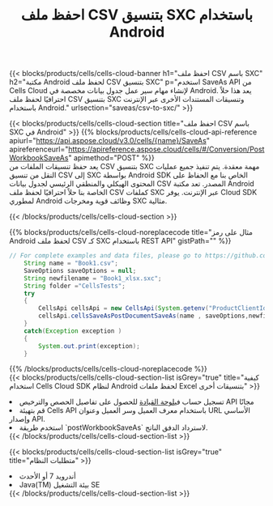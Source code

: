 ﻿---
title:  احفظ ملف CSV بتنسيق SXC باستخدام Android
description:  استخدام Aspose.Cells Cloud SDK لنظام Android لحفظ ملف بتنسيق CSV كملف بتنسيق SXC.
kwords: Excel, Save CSV as SXC, REST, Android
howto: How to save CSV as SXC using Aspose.Cells Cloud Android library.
---
{{< blocks/products/cells/cells-cloud-banner h1="احفظ ملف CSV باسم SXC" h2="مكتبة Android لحفظ ملف CSV بتنسيق SXC" p="استخدم SaveAs API من Cells Cloud لإنشاء مهام سير عمل جدول بيانات مخصصة في Android. يعد هذا حلاً احترافيًا لحفظ ملف CSV بتنسيق SXC وتنسيقات المستندات الأخرى عبر الإنترنت باستخدام Android." urlsection="saveas/csv-to-sxc/" >}}

{{< blocks/products/cells/cells-cloud-section title="احفظ ملف CSV باسم SXC في Android" >}}
{{% blocks/products/cells/cells-cloud-api-reference apiurl="https://api.aspose.cloud/v3.0/cells/{name}/SaveAs" apireferenceurl="https://apireference.aspose.cloud/cells/#/Conversion/PostWorkbookSaveAs" apimethod="POST" %}}
<br/>
يعد حفظ تنسيقات الملفات من CSV بتنسيق SXC مهمة معقدة. يتم تنفيذ جميع عمليات النقل من تنسيق CSV إلى SXC بواسطة Android SDK الخاص بنا مع الحفاظ على المحتوى الهيكلي والمنطقي الرئيسي لجدول بيانات CSV المصدر. تعد مكتبة Android الخاصة بنا حلاً احترافيًا لحفظ ملف CSV كملفات SXC عبر الإنترنت. يوفر Cloud SDK لمطوري Android وظائف قوية ومخرجات SXC مثالية.

{{< /blocks/products/cells/cells-cloud-section >}}

{{% blocks/products/cells/cells-cloud-noreplacecode title="مثال على رمز Android لحفظ ملف CSV كـ SXC باستخدام REST API" gistPath="" %}}
  
```java
// For complete examples and data files, please go to https://github.com/aspose-cells-cloud/aspose-cells-cloud-android/
    String name = "Book1.csv";
    SaveOptions saveOptions = null;
    String newfilename = "Book1_xlsx.sxc";
    String folder ="CellsTests";
    try
    {
        CellsApi cellsApi = new CellsApi(System.getenv("ProductClientId"), System.getenv("ProductClientSecret"));
        cellsApi.cellsSaveAsPostDocumentSaveAs(name , saveOptions,newfilename,false,false,folder,null,null,null,true);                       
    }
    catch(Exception exception )
    {
        System.out.print(exception);
    }
```
  
{{% /blocks/products/cells/cells-cloud-noreplacecode %}}
<br/>
{{< blocks/products/cells/cells-cloud-section-list isGrey="true" title="كيفية استخدام Cells Cloud SDK لنظام Android لحفظ ملفات Excel بتنسيقات أخرى" >}}
<li> تسجيل حساب في<a href="https://dashboard.aspose.cloud/">لوحة القيادة</a> للحصول على تفاصيل الحصص والترخيص API مجانًا</li>
<li>قم بتهيئة Cells API باستخدام معرف العميل وسر العميل وعنوان URL الأساسي وإصدار API.</li>
<li>استخدم طريقة `postWorkbookSaveAs` لاسترداد الدفق الناتج.</li>
{{< /blocks/products/cells/cells-cloud-section-list >}}

{{< blocks/products/cells/cells-cloud-section-list isGrey="true" title="متطلبات النظام" >}}
<li>أندرويد 7 أو الأحدث</li>
<li>Java(TM) بيئة التشغيل SE</li>
{{< /blocks/products/cells/cells-cloud-section-list >}}
